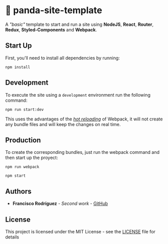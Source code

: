 # &#128060; panda-site-template

A _"basic"_ template to start and run a site using **NodeJS**, **React**, **Router**, **Redux**, **Styled-Components** and **Webpack**.

## Start Up

First, you'll need to install all dependencies by running:

```
npm install
```

## Development

To execute the site using a ``development`` environment run the following command:

```
npm run start:dev
```
This uses the advantages of the [_hot reloading_](https://webpack.js.org/concepts/hot-module-replacement/) of Webpack, it will not create any bundle files and will keep the changes on real time.

## Production

To create the corresponding bundles, just run the webpack command and then start up the proyect:

```
npm run webpack
```
```
npm start
```

## Authors

* **Francisco Rodríguez** - *Second work* - [GitHub](https://github.com/pecadorcelestial/)

## License

This project is licensed under the MIT License - see the [LICENSE](LICENSE) file for details